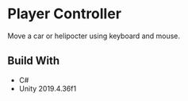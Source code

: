 # Player Controller

Move a car or helipocter using keyboard and mouse.

## Build With

* C#
* Unity 2019.4.36f1

 
